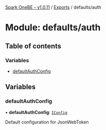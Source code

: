 [Spark OneBE - v1.0.11](../README.md) / [Exports](../modules.md) / defaults/auth

# Module: defaults/auth

## Table of contents

### Variables

- [defaultAuthConfig](defaults_auth.md#defaultauthconfig)

## Variables

### defaultAuthConfig

• **defaultAuthConfig**: [`IConfig`](../interfaces/System_IConfig.IConfig.md)

Default configuration for JsonWebToken
